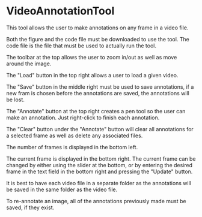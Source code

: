 # VideoAnnotationTool
This tool allows the user to make annotations on any frame in a video file.

Both the figure and the code file must be downloaded to use the tool. The code file is the file that must be used to actually run the tool.

The toolbar at the top allows the user to zoom in/out as well as move around the image.

The "Load" button in the top right allows a user to load a given video.

The "Save" button in the middle right must be used to save annotations, if a new fram is chosen before the annotations are saved, the annotations will be lost.

The "Annotate" button at the top right creates a pen tool so the user can make an annotation. Just right-click to finish each annotation.

The "Clear" button under the "Annotate" button will clear all annotations for a selected frame as well as delete any associated files.

The number of frames is displayed in the bottom left.

The current frame is displayed in the bottom right. The current frame can be changed by either using the slider at the bottom, or by entering the desired frame in the text field in the bottom right and pressing the "Update" button.

It is best to have each video file in a separate folder as the annotations will be saved in the same folder as the video file.

To re-annotate an image, all of the annotations previously made must be saved, if they exist.

